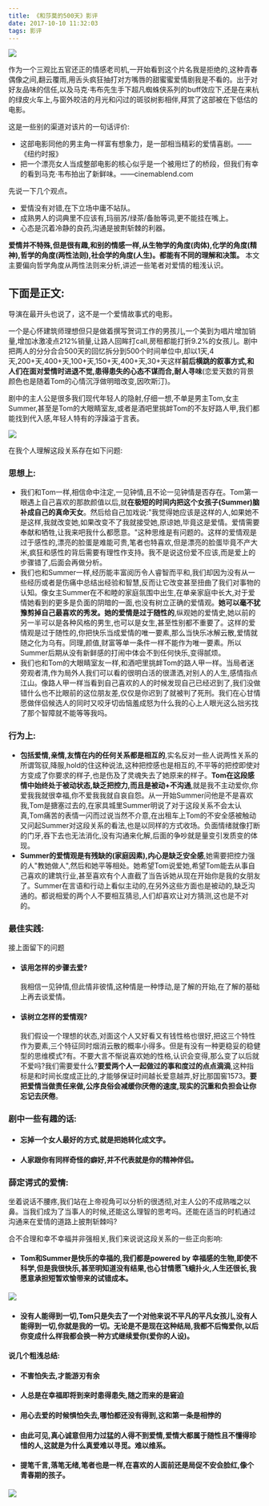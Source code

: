 ```yaml
---
title: 《和莎莫的500天》影评
date: 2017-10-10 11:32:03
tags: 影评
---
```


![](http://jietu-10024907.file.myqcloud.com/yqoqkkggbmykeoehzjhttkrxtgklodpq.jpg)


作为一个三观比五官还正的情感老司机,一开始看到这个片名我是拒绝的,这种青春偶像之间,翻云覆雨,用舌头疯狂抽打对方嘴唇的甜蜜蜜爱情剧我是不看的。出于对好友品味的信任,以及马克·韦布先生手下超凡蜘蛛侠系列的buff效应下,还是在来杭的绿皮火车上,与窗外皎洁的月光和闪过的斑驳树影相伴,拜赏了这部被在下低估的电影。

这是一些别的渠道对该片的一句话评价:

* 这部电影同他的男主角一样富有想象力，是一部相当精彩的爱情喜剧。——《纽约时报》
* 把一个漂亮女人当成整部电影的核心似乎是一个被用烂了的桥段，但我们有幸的看到马克·韦布拍出了新鲜味。——cinemablend.com


先说一下几个观点。

* 爱情没有对错,在下立场中庸不站队。
* 成熟男人的词典里不应该有,玛丽苏/绿茶/备胎等词,更不能挂在嘴上。
* 心态是沉着冷静的良药,沟通是披荆斩棘的利器。

**爱情并不特殊,但是很有趣,和别的情感一样,从生物学的角度(肉体),化学的角度(精神),哲学的角度(两性法则),社会学的角度(人生)。都能有不同的理解和决策。**
本文主要偏向哲学角度从两性法则来分析,讲述一些笔者对爱情的粗浅认识。

## 下面是正文:

导演在最开头也说了，这不是一个爱情故事式的电影。

一个是心怀建筑师理想但只是做着撰写贺词工作的男孩儿,一个美到为唱片增加销量,增加冰激凌点212%销量,让路人回眸打call,房租都能打折9.2%的女孩儿。剧中把两人的分分合合500天的回忆拆分到500个时间单位中,却以1天,4天,200+天,400+天,100+天,150+天,400+天,30+天这样**前后横跳的叙事方式,和人们在面对爱情时进退不觉,患得患失的心态不谋而合,耐人寻味**(恋爱天数的背景颜色也是随着Tom的心情沉浮做明暗改变,因吹斯汀)。

剧中的主人公是很多我们现代年轻人的隐射,仔细一想,不单是男主Tom,女主Summer,甚至是Tom的大眼睛室友,或者是酒吧里挑衅Tom的不友好路人甲,我们都能找到代入感,年轻人特有的浮躁溢于言表。

![](http://jietu-10024907.file.myqcloud.com/pmdhcaxzftehgcvjmailromrbjnenstm.jpg)


在我个人理解这段关系存在如下问题:
### 思想上:
* 我们和Tom一样,相信命中注定,一见钟情,且不论一见钟情是否存在。Tom第一眼遇上自己喜欢的那款颜值以后,就**在极短的时间内把这个女孩子(Summer)脑补成自己的真命天女**。然后给自己加戏说:"我觉得她应该是这样的人,如果她不是这样,我就改变她,如果改变不了我就接受她,原谅她,毕竟这是爱情。爱情需要奉献和牺牲,让我来吧我什么都愿意。"这种思维是有问题的。这样的爱情观是过于感性的,漂亮的脸蛋是难能可贵,笔者也特喜欢,但是漂亮的脸蛋毕竟不产大米,疯狂和感性的背后需要有理性作支持。我不是说这份爱不应该,而是爱上的步骤错了,后面会再做分析。
* 我们也和Summer一样,经历能丰富阅历令人睿智而平和,我们却因为没有从一些经历或者是伤痛中总结出经验和智慧,反而让它改变甚至扭曲了我们对事物的认知。像女主Summer在不和睦的家庭氛围中出生,在单亲家庭中长大,对于爱情她看到的更多是负面的阴暗的一面,也没有树立正确的爱情观。**她可以毫不犹豫剪掉自己最喜欢的秀发。她的爱情是过于随性的**,纵观她的爱情史,她以前的另一半可以是各种风格的男生,也可以是女生,甚至性别都不重要了。这样的爱情观是过于随性的,你把快乐当成爱情的唯一要素,那么当快乐冰解云散,爱情就随之化为乌有。同理,颜值,财富等单一条件一样不能作为唯一要素。所以Summer后期从没有新鲜感的打闹中体会不到任何快乐,变得腻烦。
* 我们也和Tom的大眼睛室友一样,和酒吧里挑衅Tom的路人甲一样。当局者迷旁观者清,作为局外人我们可以看的很明白活的很潇洒,对别人的人生,感情指点江山。像路人甲一样当看到自己喜欢的人的时候发现自己已经迟到了,我们没做错什么也不比眼前的这位朋友差,仅仅是你迟到了就被判了死刑。我们在心甘情愿做伴侣候选人的同时又咬牙切齿恼羞成怒为什么我的心上人眼光这么拙劣找了那个智障就不能等等我吗。

### 行为上:
* **包括爱情,亲情,友情在内的任何关系都是相互的**,实名反对一些人说两性关系的所谓驾驭,降服,hold的住这种说法,这种把控感也是相互的,不平等的把控即使对方变成了你要求的样子,也是伤及了灵魂失去了她原来的样子。**Tom在这段感情中始终处于被动状态,缺乏把控力,而且是被动+不沟通**,就是我不主动爱你,你爱我我就很幸福,你不爱我我就自哀自怨。从一开始Summer问他是不是喜欢我,Tom是搪塞过去的,在家具城里Summer明说了对于这段关系不会太认真,Tom痛苦的表情一闪而过说当然不介意,在出租车上Tom的不安全感被触动又问起Summer对这段关系的看法,也是以同样的方式收场。负面情绪就像打断的门牙,吞下去也无法消化,没有沟通来化解,后面的争吵就是量变引发质变的体现。
* **Summer的爱情观是有残缺的(家庭因素),内心是缺乏安全感**,她需要把控力强的人"教她做人",然后和她平等相处。她希望Tom说爱她,希望Tom能去从事自己喜欢的建筑行业,甚至喜欢有个人直截了当告诉她从现在开始你是我的女朋友了。Summer在言语和行动上看似主动的,在另外这些方面也是被动的,缺乏沟通的。都说相爱的两个人不要相互猜忌,人们却喜欢让对方猜测,这也是不对的。

### 最佳实践:
接上面留下的问题

* #### 该用怎样的步骤去爱?
  我相信一见钟情,但此情非彼情,这种情是一种悸动,是了解的开始,在了解的基础上再去谈爱情。
* #### 该树立怎样的爱情观?
  我们假设一个理想的状态,对面这个人又好看又有钱性格也很好,把这三个特性作为要素,三个特征同时烟消云散的概率小得多。但是有没有一种更稳妥的稳健型的思维模式?有。不要大言不惭说喜欢她的性格,认识会变得,那么变了以后就不爱吗?我们需要爱什么?**要爱两个人一起做过的事和度过的点点滴滴**,这种指标是和时间长度成正比的,才能够保证时间越长爱意越弄,好比那国窖1573。**要把爱情当做责任来做,公序良俗会减缓你厌倦的速度,现实的沉重和负担会让你忘记去厌倦**。

### 剧中一些有趣的话:
* #### 忘掉一个女人最好的方式,就是把她转化成文字。
* #### 人家跟你有同样奇怪的癖好,并不代表就是你的精神伴侣。


### 薛定谔式的爱情:
坐着说话不腰疼,我们站在上帝视角可以分析的很透彻,对主人公的不成熟嗤之以鼻。当我们成为了当事人的时候,还能这么理智的思考吗。还能在适当的时机通过沟通来在爱情的道路上披荆斩棘吗?

合不合理和幸不幸福并非强相关,我们来说说这段关系的一些正向影响:

* #### Tom和Summer是快乐的幸福的,我们都是powered by 幸福感的生物,即使不科学,但是我很快乐,甚至明知道没有结果,也心甘情愿飞蛾扑火,人生还很长,我愿意承担短暂欢愉带来的试错成本。

![](http://jietu-10024907.file.myqcloud.com/wbzzyqcdgxfrjvnwfjmwfahcfcenhcbx.jpg)

* #### 没有人能得到一切,Tom只是失去了一个对他来说不平凡的平凡女孩儿,没有人能得到一切,你就是我的一切。无论是不是现在这种结局,我都不后悔爱你,以后你变成什么样我都会换一种方式继续爱你(爱你的人设)。

#### 说几个粗浅总结:

* #### 不害怕失去,才能游刃有余
* #### 人总是在幸福即将到来时患得患失,随之而来的是窘迫
* #### 用心去爱的时候惧怕失去,哪怕都还没有得到,这和第一条是相悖的
* #### 由此可见,真心诚意但用力过猛的人得不到爱情,爱情大都属于随性且不懂得珍惜的人,这就是为什么真爱难以寻觅。难以维系。
* #### 提笔千言,落笔无绪,笔者也是一样,在喜欢的人面前还是局促不安会脸红,像个青春期的孩子。



![](http://jietu-10024907.file.myqcloud.com/yzdjqhknkfeaovjkqmnrijufoynvvprz.jpg)




